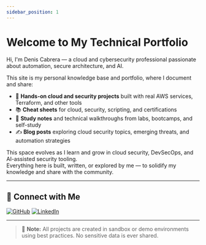 ```yaml
---
sidebar_position: 1
---
```


# Welcome to My Technical Portfolio

Hi, I'm Denis Cabrera — a cloud and cybersecurity professional passionate about automation, secure architecture, and AI.

This site is my personal knowledge base and portfolio, where I document and share:

- 🚀 **Hands-on cloud and security projects** built with real AWS services, Terraform, and other tools  
- 📚 **Cheat sheets** for cloud, security, scripting, and certifications  
- 🧠 **Study notes** and technical walkthroughs from labs, bootcamps, and self-study  
- ✍️ **Blog posts** exploring cloud security topics, emerging threats, and automation strategies  

This space evolves as I learn and grow in cloud security, DevSecOps, and AI-assisted security tooling.  
Everything here is built, written, or explored by me — to solidify my knowledge and share with the community.

---

## 🔗 Connect with Me

[![GitHub](https://img.shields.io/badge/-GitHub-181717?style=flat&logo=github&logoColor=white)](https://github.com/denisCabrera) 
[![LinkedIn](https://img.shields.io/badge/-LinkedIn-0077B5?style=flat&logo=linkedin&logoColor=white)](https://www.linkedin.com/in/denis-cabrera/)


---

> 🔐 **Note:** All projects are created in sandbox or demo environments using best practices. No sensitive data is ever shared.
